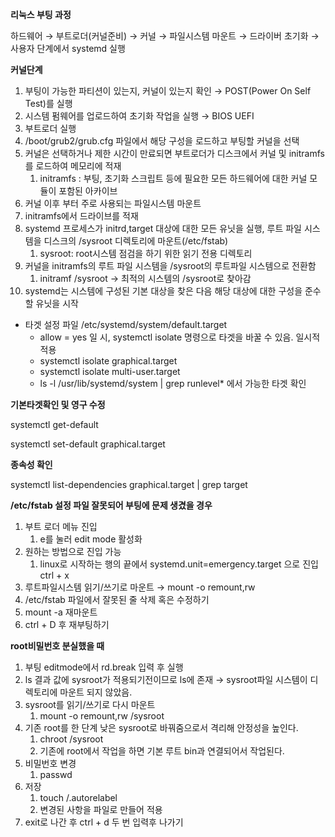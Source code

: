 **리눅스 부팅 과정**

하드웨어 → 부트로더(커널준비) → 커널 → 파일시스템 마운트 → 드라이버 초기화 → 사용자 단계에서  systemd 실행 

**커널단계**

1. 부팅이 가능한 파티션이 있는지, 커널이 있는지 확인 → POST(Power On Self Test)를 실행
2. 시스템 펌웨어를 업로드하여 초기화 작업을 실행 → BIOS UEFI
3. 부트로더 실행
4. /boot/grub2/grub.cfg 파일에서 해당 구성을 로드하고 부팅할 커널을 선택
5. 커널은 선택하거나 제한 시간이 만료되면 부트로더가 디스크에서 커널 및 initramfs를 로드하여 메모리에 적재
    1. initramfs : 부팅, 초기화 스크립트 등에 필요한 모든 하드웨어에 대한 커널 모듈이 포함된 아카이브
6. 커널 이후 부터 주로 사용되는 파일시스템 마운트
7. initramfs에서 드라이브를 적재
8. systemd 프로세스가 initrd,target 대상에 대한 모든 유닛을 실행, 루트 파일 시스템을 디스크의 /sysroot 디렉토리에 마운트(/etc/fstab) 
    1. sysroot: root시스템 점검을 하기 위한 읽기 전용 디렉토리
9. 커널을 initramfs의 루트 파일 시스템을 /sysroot의 루트파일 시스템으로 전환함
    1. initramf /sysroot → 최적의 시스템의 /sysroot로 찾아감
10. systemd는 시스템에 구성된 기본 대상을 찾은 다음 해당 대상에 대한 구성을 준수할 유닛을 시작
- 타겟 설정 파일 /etc/systemd/system/default.target
    - allow = yes 일 시, systemctl isolate 명령으로 타겟을 바꿀 수 있음. 일시적 적용
    - systemctl isolate graphical.target
    - systemctl isolate multi-user.target
    - ls -l /usr/lib/systemd/system | grep runlevel* 에서 가능한 타겟 확인

**기본타겟확인 및 영구 수정**

systemctl get-default

systemctl set-default graphical.target

**종속성 확인**

systemctl list-dependencies graphical.target | grep target

**/etc/fstab 설정 파일 잘못되어 부팅에 문제 생겼을 경우**

1. 부트 로더 메뉴 진입
    1. e를 눌러 edit mode 활성화
2. 원하는 방법으로 진입 가능
    1. linux로 시작하는 행의 끝에서 systemd.unit=emergency.target 으로 진입 ctrl + x
3. 루트파일시스템 읽기/쓰기로 마운트 → mount -o remount,rw
4. /etc/fstab 파일에서 잘못된 줄 삭제 혹은 수정하기
5. mount -a  재마운트
6. ctrl + D 후 재부팅하기

**root비밀번호 분실했을 때**

1. 부팅 editmode에서 rd.break 입력 후 실행
2. ls 결과 값에 sysroot가 적용되기전이므로 ls에 존재 → sysroot파일 시스템이 디렉토리에 마운트 되지 않았음.
3. sysroot를 읽기/쓰기로 다시 마운트
    1. mount -o remount,rw /sysroot  
4. 기존 root를 한 단계 낮은 sysroot로 바꿔줌으로서 격리해 안정성을 높인다.
    1. chroot /sysroot
    2. 기존에 root에서 작업을 하면 기본 루트 bin과 연결되어서 작업된다.
5. 비밀번호 변경
    1. passwd
6. 저장
    1. touch /.autorelabel
    2. 변경된 사항을 파일로 만들어 적용
7. exit로 나간 후 ctrl + d 두 번 입력후 나가기
